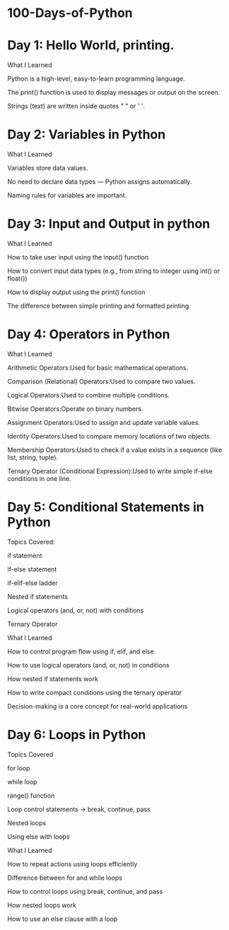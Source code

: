 # 100-Days-of-Python

# Day 1: Hello World, printing.

What I Learned

Python is a high-level, easy-to-learn programming language.

The print() function is used to display messages or output on the screen.

Strings (text) are written inside quotes " " or ' '.


# Day 2: Variables in Python

What I Learned

Variables store data values.

No need to declare data types — Python assigns automatically.

Naming rules for variables are important.

# Day 3: Input and Output in python

What I Learned

How to take user input using the input() function

How to convert input data types (e.g., from string to integer using int() or float())

How to display output using the print() function

The difference between simple printing and formatted printing

# Day 4: Operators in Python

What I Learned

Arithmetic Operators:Used for basic mathematical operations.

Comparison (Relational) Operators:Used to compare two values.

Logical Operators:Used to combine multiple conditions.

Bitwise Operators:Operate on binary numbers.

Assignment Operators:Used to assign and update variable values.

Identity Operators:Used to compare memory locations of two objects.

Membership Operators:Used to check if a value exists in a sequence (like list, string, tuple).

Ternary Operator (Conditional Expression):Used to write simple if-else conditions in one line.

# Day 5: Conditional Statements in Python

Topics Covered:

if statement

if-else statement

if-elif-else ladder

Nested if statements

Logical operators (and, or, not) with conditions

Ternary Operator

What I Learned

How to control program flow using if, elif, and else

How to use logical operators (and, or, not) in conditions

How nested if statements work

How to write compact conditions using the ternary operator

Decision-making is a core concept for real-world applications

# Day 6: Loops in Python

Topics Covered

for loop

while loop

range() function

Loop control statements → break, continue, pass

Nested loops

Using else with loops

What I Learned

How to repeat actions using loops efficiently

Difference between for and while loops

How to control loops using break, continue, and pass

How nested loops work

How to use an else clause with a loop
